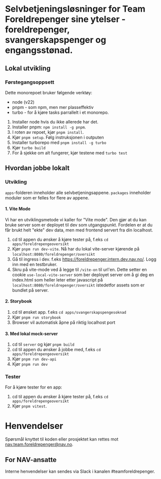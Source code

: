 
# Selvbetjeningsløsninger for Team Foreldrepenger sine ytelser - foreldrepenger, svangerskapspenger og engangsstønad.

## Lokal utvikling

### Førstegangsoppsett

Dette monorepoet bruker følgende verktøy:
* node (v22)
* pnpm - som npm, men mer plasseffektiv
* turbo - for å kjøre tasks parrallelt i et monorepo.

1. Installer node hvis du ikke allerede har det.
2. Installer pnpm: `npm install -g pnpm`.
3. I roten av repoet, kjør `pnpm install`.
4. Kjør `pnpm setup`. Følg instruksjonen i outputen
5. Installer turborepo med `pnpm install -g turbo`
6. Kjør `turbo build`
7. For å sjekke om alt fungerer, kjør testene med `turbo test`

## Hvordan jobbe lokalt

### Utvikling

`apps`-folderen inneholder alle selvbetjeningsappene. `packages` inneholder moduler som er felles for flere av appene.

#### 1. Vite Mode

Vi har en utviklingsmetode vi kaller for "Vite mode".
Den gjør at du kan bruke server som er deployet til dev som utgangspunkt.
Fordelen er at du får brukt helt "ekte" dev data, men med frontend servert fra din localhost.


1. cd til appen du ønsker å kjøre tester på, f.eks `cd apps/foreldrepengeoversikt`
2. Kjør `pnpm run dev-vite`. Nå har du lokal vite-server kjørende på `localhost:8080/foreldrepenger/oversikt`
3. Gå til ingress i dev. f.eks https://foreldrepenger.intern.dev.nav.no/. Logg inn med en testbruker.
4. Skru på vite-mode ved å legge til `/vite-on` til url'en.
   Dette setter en cookie `use-local-vite-server` som ber deployet server om å gi deg en index.html som heller leter etter javascript på `localhost:8080/foreldrepenger/oversikt` istedetfor assets som er bundlet på server.

#### 2. Storybook
1. cd til ønsket app. f.eks `cd apps/svangerskapspengesoknad`
2. Kjør `pnpm run storybook`
3. Browser vil automatisk åpne på riktig localhost port

#### 3. Med lokal mock-server

1. cd til `server` og kjør `pnpm build`
2. cd til appen du ønsker å jobbe med, f.eks `cd apps/foreldrepengeoversikt`
3. Kjør `pnpm run dev-api`
4. Kjør `pnpm run dev`

### Tester
For å kjøre tester for en app:

1. cd til appen du ønsker å kjøre tester på, f.eks `cd apps/foreldrepengeoversikt`
2. Kjør `pnpm vitest`.

# Henvendelser

Spørsmål knyttet til koden eller prosjektet kan rettes mot nav.team.foreldrepenger@nav.no.

## For NAV-ansatte

Interne henvendelser kan sendes via Slack i kanalen #teamforeldrepenger.
